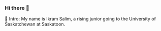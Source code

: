 ### Hi there 👋

🔭 Intro: My name is Ikram Salim, a rising junior going to the University of Saskatchewan at Saskatoon. 

<!--
**ikramsalim/ikramsalim** is a ✨ _special_ ✨ repository because its `README.md` (this file) appears on your GitHub profile.
Hi there 👋

🔭 Intro: My name is Ikram Salim, a rising junior going to the University of Saskatchewan at Saskatoon. 

⚡ Fun fact: 

- 🌱 I’m currently learning ...
- 👯 I’m looking to collaborate on ...
- 🤔 I’m looking for help with ...
- 💬 Ask me about ...
- 📫 How to reach me: ...
- 😄 Pronouns: ...
- ⚡ Fun fact: ...
-->


